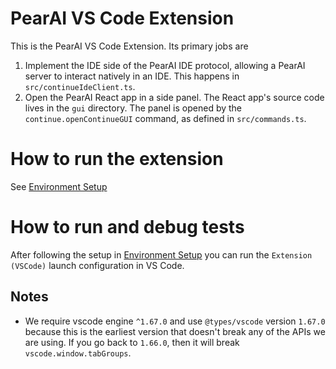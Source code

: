 # PearAI VS Code Extension

This is the PearAI VS Code Extension. Its primary jobs are

1. Implement the IDE side of the PearAI IDE protocol, allowing a PearAI server to interact natively in an IDE. This happens in `src/continueIdeClient.ts`.
2. Open the PearAI React app in a side panel. The React app's source code lives in the `gui` directory. The panel is opened by the `continue.openContinueGUI` command, as defined in `src/commands.ts`.

# How to run the extension

See [Environment Setup](../../CONTRIBUTING.md#environment-setup)

# How to run and debug tests

After following the setup in [Environment Setup](../../CONTRIBUTING.md#environment-setup) you can run the `Extension (VSCode)` launch configuration in VS Code.

## Notes

- We require vscode engine `^1.67.0` and use `@types/vscode` version `1.67.0` because this is the earliest version that doesn't break any of the APIs we are using. If you go back to `1.66.0`, then it will break `vscode.window.tabGroups`.

